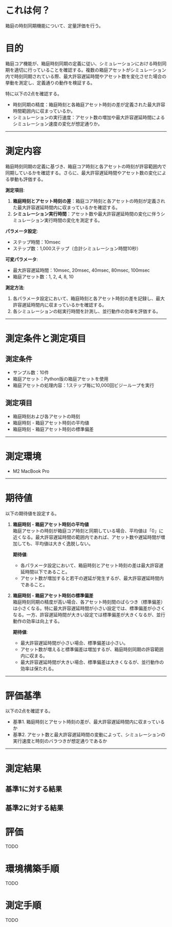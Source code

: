# これは何？

箱庭の時刻同期機能について、定量評価を行う。

# 目的

箱庭コア機能が、箱庭時刻同期の定義に従い、シミュレーションにおける時刻同期を適切に行っていることを確認する。複数の箱庭アセットがシミュレーション内で時刻同期されている際、最大許容遅延時間やアセット数を変化させた場合の挙動を測定し、定義通りの動作を検証する。

特に以下の2点を確認する。

* 時刻同期の精度：箱庭時刻と各箱庭アセット時刻の差が定義された最大許容時間範囲内に収まっているか。
* シミュレーションの実行速度：アセット数の増加や最大許容遅延時間によるシミュレーション速度の変化が想定通りか。

---

# 測定内容

箱庭時刻同期の定義に基づき、箱庭コア時刻と各アセットの時刻が許容範囲内で同期しているかを確認する。さらに、最大許容遅延時間やアセット数の変化による挙動も評価する。

**測定項目**:
1. **箱庭時刻とアセット時刻の差**：箱庭コア時刻と各アセットの時刻が定義された最大許容遅延時間内に収まっているかを確認する。
2. **シミュレーション実行時間**：アセット数や最大許容遅延時間の変化に伴うシミュレーション実行時間の変化を測定する。

**パラメータ設定**:
- ステップ時間：10msec
- ステップ数：1,000ステップ（合計シミュレーション時間10秒）

**可変パラメータ**:
- 最大許容遅延時間：10msec, 20msec, 40msec, 80msec, 100msec
- 箱庭アセット数：1, 2, 4, 8, 10

**測定方法**:
1. 各パラメータ設定において、箱庭時刻と各アセット時刻の差を記録し、最大許容遅延時間内に収まっているかを確認する。
2. 各シミュレーションの総実行時間を計測し、並行動作の効率を評価する。

---

# 測定条件と測定項目

## 測定条件

- サンプル数：10件
- 箱庭アセット：Python版の箱庭アセットを使用
- 箱庭アセットの処理内容：1ステップ毎に10,000回ビジーループを実行

## 測定項目

- 箱庭時刻および各アセットの時刻
- 箱庭時刻 - 箱庭アセット時刻の平均値
- 箱庭時刻 - 箱庭アセット時刻の標準偏差

---

# 測定環境

- M2 MacBook Pro

---

# 期待値

以下の期待値を設定する。

1. **箱庭時刻 - 箱庭アセット時刻の平均値**  
   箱庭アセットの時刻が箱庭コア時刻と同期している場合、平均値は「0」に近くなる。最大許容遅延時間の範囲内であれば、アセット数や遅延時間が増加しても、平均値は大きく逸脱しない。

   **期待値**:  
   - 各パラメータ設定において、箱庭時刻とアセット時刻の差は最大許容遅延時間以下であること。
   - アセット数が増加すると若干の遅延が発生するが、最大許容遅延時間内であること。

2. **箱庭時刻 - 箱庭アセット時刻の標準偏差**  
   箱庭時刻同期の精度が高い場合、各アセット時刻間のばらつき（標準偏差）は小さくなる。特に最大許容遅延時間が小さい設定では、標準偏差が小さくなる。一方、許容遅延時間が大きい設定では標準偏差が大きくなるが、並行動作の効率は向上する。

   **期待値**:  
   - 最大許容遅延時間が小さい場合、標準偏差は小さい。
   - アセット数が増えると標準偏差は増加するが、箱庭時刻同期の許容範囲内に収まる。
   - 最大許容遅延時間が大きい場合、標準偏差は大きくなるが、並行動作の効率は保たれる。

---

# 評価基準

以下の2点を確認する。

- 基準1. 箱庭時刻とアセット時刻の差が、最大許容遅延時間内に収まっているか
- 基準2. アセット数と最大許容遅延時間の変動によって、シミュレーションの実行速度と時刻のバラつきが想定通りであるか

---

# 測定結果

## 基準1に対する結果



## 基準2に対する結果

# 評価

TODO

# 環境構築手順

TODO

# 測定手順

TODO
